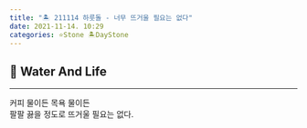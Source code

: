 ```yaml
---
title: "🏝️ 211114 하룻돌 - 너무 뜨거울 필요는 없다"
date: 2021-11-14. 10:29
categories: ⭐Stone 🏝️DayStone
---
```


## 🗿 Water And Life

---

커피 물이든 목욕 물이든  
팔팔 끓을 정도로 뜨거울 필요는 없다.  
